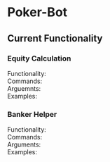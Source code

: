 # Poker-Bot
## Current Functionality
### Equity Calculation
Functionality:  
Commands:  
Arguemnts:  
Examples:   

### Banker Helper
Functionality:  
Commands:  
Arguments:  
Examples:  

